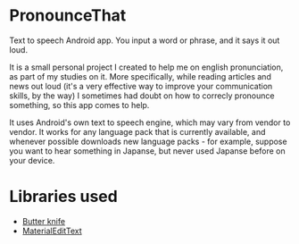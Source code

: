 # PronounceThat
Text to speech Android app. You input a word or phrase, and it says it out loud. 

It is a small personal project I created to help me on english pronunciation, as part of my studies on it. More specifically, while reading articles and news out loud (it's a very effective way to improve your communication skills, by the way) I sometimes had doubt on how to correcly pronounce something, so this app comes to help. 

It uses Android's own text to speech engine, which may vary from vendor to vendor. It works for any language pack that is currently available, and whenever possible downloads new language packs - for example, suppose you want to hear something in Japanse, but never used Japanse before on your device. 

# Libraries used
- [Butter knife]()
- [MaterialEditText](https://github.com/rengwuxian/MaterialEditText)
